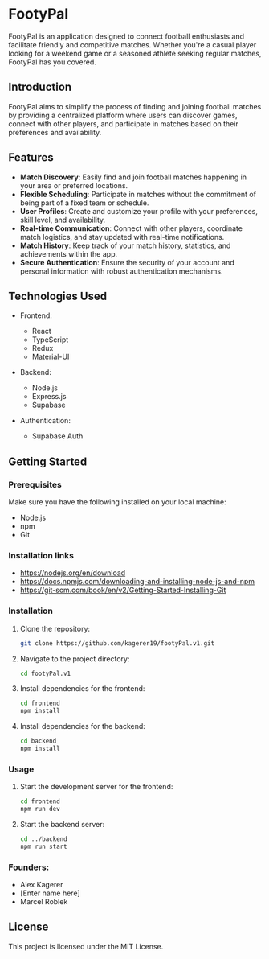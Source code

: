 # FootyPal

FootyPal is an application designed to connect football enthusiasts and facilitate friendly and competitive matches. Whether you're a casual player looking for a weekend game or a seasoned athlete seeking regular matches, FootyPal has you covered.

## Introduction

FootyPal aims to simplify the process of finding and joining football matches by providing a centralized platform where users can discover games, connect with other players, and participate in matches based on their preferences and availability.

## Features

- **Match Discovery**: Easily find and join football matches happening in your area or preferred locations.
- **Flexible Scheduling**: Participate in matches without the commitment of being part of a fixed team or schedule.
- **User Profiles**: Create and customize your profile with your preferences, skill level, and availability.
- **Real-time Communication**: Connect with other players, coordinate match logistics, and stay updated with real-time notifications.
- **Match History**: Keep track of your match history, statistics, and achievements within the app.
- **Secure Authentication**: Ensure the security of your account and personal information with robust authentication mechanisms.

## Technologies Used

- Frontend:
  - React
  - TypeScript
  - Redux
  - Material-UI

- Backend:
  - Node.js
  - Express.js
  - Supabase

- Authentication:
  - Supabase Auth

## Getting Started

### Prerequisites

Make sure you have the following installed on your local machine:

- Node.js
- npm
- Git

### Installation links
- https://nodejs.org/en/download
- https://docs.npmjs.com/downloading-and-installing-node-js-and-npm
- https://git-scm.com/book/en/v2/Getting-Started-Installing-Git

### Installation

1. Clone the repository:

    ```bash
    git clone https://github.com/kagerer19/footyPal.v1.git
    ```

2. Navigate to the project directory:

    ```bash
    cd footyPal.v1
    ```

3. Install dependencies for the frontend:

    ```bash
    cd frontend
    npm install
    ```

4. Install dependencies for the backend:

    ```bash
    cd backend
    npm install
    ```

### Usage

1. Start the development server for the frontend:

    ```bash
    cd frontend
    npm run dev 
    ```

2. Start the backend server:

    ```bash
    cd ../backend
    npm run start
    ```

### Founders: 

- Alex Kagerer
- [Enter name here]
- Marcel Roblek

## License

This project is licensed under the MIT License.
